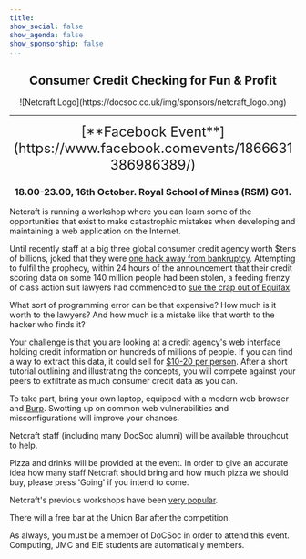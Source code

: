 ```yaml
---
title: 
show_social: false
show_agenda: false
show_sponsorship: false
...
```


<center>
    <h2>
      Consumer Credit Checking for Fun &amp; Profit
    </h2>
</center>

<center>
    ![Netcraft Logo](https://docsoc.co.uk/img/sponsors/netcraft_logo.png)
</center>

---

<center>
    <span style="font-size: 1.7em;">
    [**Facebook Event**](https://www.facebook.comevents/1866631386986389/)
    </span>
    <br>
    <h3>
        <strong>
            18.00-23.00, 16th October. Royal School of Mines (RSM) G01.
        </strong>
    </h3>
</center>

Netcraft is running a workshop where you can learn some of the opportunities
that exist to make catastrophic mistakes when developing and maintaining a
web application on the Internet.
 
Until recently staff at a big three global consumer credit agency worth $tens
of billions, joked that they were [one hack away from bankruptcy](https://www.bloomberg.com/news/features/2017-09-29/the-equifax-hack-has-all-the-hallmarks-of-state-sponsored-pros).
Attempting to fulfil the prophecy, within 24 hours of the announcement that
their credit scoring data on some 140 million people had been stolen, a
feeding frenzy of class action suit lawyers had commenced to [sue the crap out of Equifax](https://www.theregister.co.uk/2017/09/08/lawyers_line_up_to_sue_equifax/).
 
What sort of programming error can be that expensive? How much is it worth to
the lawyers? And how much is a mistake like that worth to the hacker who
finds it?
 
Your challenge is that you are looking at a credit agency's web interface
holding credit information on hundreds of millions of people. If you can find
a way to extract this data, it could sell for [$10-20 per person](https://www.bloomberg.com/news/articles/2017-09-15/equifax-hack-your-social-security-and-identity-are-for-sale).
After a short tutorial outlining and illustrating the concepts, you will
compete against your peers to exfiltrate as much consumer credit data as you
can.

To take part, bring your own laptop, equipped with a modern web browser and
[Burp](https://portswigger.net/burp/freedownload). Swotting up on common web
vulnerabilities and misconfigurations will improve your chances.

Netcraft staff (including many DocSoc alumni) will be available throughout to
help.

Pizza and drinks will be provided at the event. In order to give an accurate
idea how many staff Netcraft should bring and how much pizza we should buy,
please press 'Going' if you intend to come.
 
Netcraft's previous workshops have been [very popular](https://www.facebook.com/events/1498700670427466/).
 
There will a free bar at the Union Bar after the competition.
 
As always, you must be a member of DoCSoc in order to attend this event.
Computing, JMC and EIE students are automatically members.